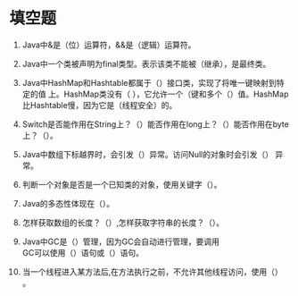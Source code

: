 # 填空题

1. Java中&是（位）运算符，&&是（逻辑）运算符。
2. Java中一个类被声明为final类型。表示该类不能被（继承），是最终类。
3. Java中HashMap和Hashtable都属于（）接口类，实现了将唯一键映射到特定的值
   上。HashMap类没有（ ），它允许一个（键和多个（）值。HashMap比Hashtable慢，因为它是（线程安全）的。
4. Switch是否能作用在String上？（）能否作用在long上？（）能否作用在byte
   上？（）。
5. Java中数组下标越界时，会引发（）异常。访问Null的对象时会引发（）
   异常。
6. 判断一个对象是否是一个已知类的对象，使用关键字（）。
   
7. Java的多态性体现在（）。
8. 怎样获取数组的长度？（）,怎样获取字符串的长度？（）。
9. Java中GC是（）管理，因为GC会自动进行管理，要调用  
   GC可以使用（）语句或（）语句。

10. 当一个线程进入某方法后,在方法执行之前，不允许其他线程访问，使用（）  
    。



